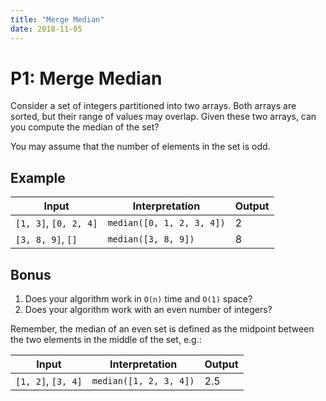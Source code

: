 ```yaml
---
title: "Merge Median"
date: 2018-11-05
---
```


# P1: Merge Median

Consider a set of integers partitioned into two arrays. Both arrays are sorted, but their range of values may overlap. Given these two arrays, can you compute the median of the set?

You may assume that the number of elements in the set is odd.

## Example

| Input                 | Interpretation            | Output |
|-----------------------|---------------------------|--------|
| `[1, 3]`, `[0, 2, 4]` | `median([0, 1, 2, 3, 4])` | 2      |
| `[3, 8, 9]`, `[]`     | `median([3, 8, 9])`       | 8      |

## Bonus

1. Does your algorithm work in `O(n)` time and `O(1)` space?
2. Does your algorithm work with an even number of integers?

Remember, the median of an even set is defined as the midpoint between the two elements in the middle of the set, e.g.:

| Input              | Interpretation         | Output |
|--------------------|------------------------|--------|
| `[1, 2]`, `[3, 4]` | `median([1, 2, 3, 4])` | 2.5    |
